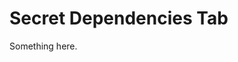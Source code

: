 [title]: # (Secret Dependencies Tab)
[tags]: # (XXX)
[priority]: # (4902)
# Secret Dependencies Tab
Something here.
